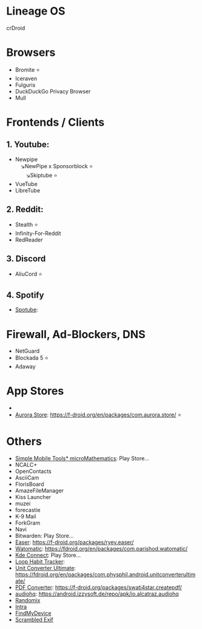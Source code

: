 # Lineage OS

crDroid

# Browsers
* Bromite ⭐
* Iceraven 
* Fulguris 
* DuckDuckGo Privacy Browser
* Mull

# Frontends / Clients

## 1. Youtube:

* Newpipe<br>&emsp;↘️NewPipe x Sponsorblock ⭐<br>&emsp;&emsp;↘️Skiptube ⭐
* VueTube
* LibreTube

## 2. Reddit:

* Stealth ⭐
* Infinity-For-Reddit
* RedReader

## 3. Discord

* AliuCord ⭐

## 4. Spotify

* [Spotube](https://github.com/KRTirtho/spotube): 

# Firewall, Ad-Blockers, DNS

* NetGuard
* Blockada 5 ⭐
* Adaway

# App Stores

* 
* [Aurora Store](https://gitlab.com/AuroraOSS/AuroraStore): https://f-droid.org/en/packages/com.aurora.store/ ⭐

# Others

* [Simple Mobile Tools* microMathematics](https://github.com/SimpleMobileTools): Play Store...
* NCALC+
* OpenContacts
* AsciiCam
* FlorisBoard
* AmazeFileManager
* Kiss Launcher
* muzei
* forecastie
* K-9 Mail
* ForkGram
* Navi
* Bitwarden: Play Store...
* [Easer](https://github.com/renyuneyun/Easer): https://f-droid.org/packages/ryey.easer/
* [Watomatic](https://github.com/adeekshith/watomatic): https://fdroid.org/en/packages/com.parishod.watomatic/
* [Kde Connect](https://github.com/KDE/kdeconnect-android): Play Store...
* [Loop Habit Tracker](https://github.com/iSoron/uhabits): 
* [Unit Converter Ultimate](https://github.com/physphil/UnitConverterUltimate): https://fdroid.org/en/packages/com.physphil.android.unitconverterultimate/
* [PDF Converter](https://github.com/Swati4star/Images-to-PDF): https://f-droid.org/packages/swati4star.createpdf/ 
* [audiohq](https://github.com/Alcatraz323/audiohq_md2): https://android.izzysoft.de/repo/apk/io.alcatraz.audiohq
* [Randomix](https://github.com/m-i-n-a-r/randomix)
* [Intra](https://github.com/Jigsaw-Code/intra)
* [FindMyDevice](https://gitlab.com/Nulide/findmydevice)
* [Scrambled Exif](https://gitlab.com/juanitobananas/scrambled-exif)
